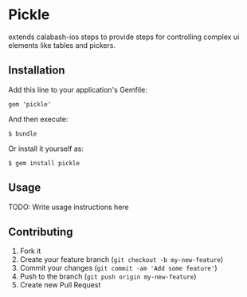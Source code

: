 # Pickle

extends calabash-ios steps to provide steps for controlling complex ui
elements like tables and pickers.

## Installation

Add this line to your application's Gemfile:

    gem 'pickle'

And then execute:

    $ bundle

Or install it yourself as:

    $ gem install pickle

## Usage

TODO: Write usage instructions here

## Contributing

1. Fork it
2. Create your feature branch (`git checkout -b my-new-feature`)
3. Commit your changes (`git commit -am 'Add some feature'`)
4. Push to the branch (`git push origin my-new-feature`)
5. Create new Pull Request
